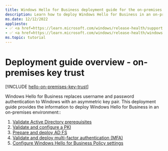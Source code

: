```yaml
---
title: Windows Hello for Business deployment guide for the on-premises key trust model
description: Learn how to deploy Windows Hello for Business in an on-premises, key trust model.
ms.date: 12/12/2022
appliesto: 
- ✅ <a href=https://learn.microsoft.com/windows/release-health/supported-versions-windows-client target=_blank>Windows 10 and later</a>
- ✅ <a href=https://learn.microsoft.com/windows/release-health/windows-server-release-info target=_blank>Windows Server 2016 and later</a>
ms.topic: tutorial
---
```

# Deployment guide overview - on-premises key trust

[!INCLUDE [hello-on-premises-key-trust](../../includes/hello-on-premises-key-trust.md)]

Windows Hello for Business replaces username and password authentication to Windows with an asymmetric key pair. This deployment guide provides the information to deploy Windows Hello for Business in an on-premises environment::

1. [Validate Active Directory prerequisites](hello-key-trust-validate-ad-prereq.md)
1. [Validate and configure a PKI](hello-key-trust-validate-pki.md)
1. [Prepare and deploy AD FS](hello-key-trust-adfs.md)
1. [Validate and deploy multi-factor authentication (MFA)](hello-key-trust-validate-deploy-mfa.md)
1. [Configure Windows Hello for Business Policy settings](hello-key-trust-policy-settings.md)